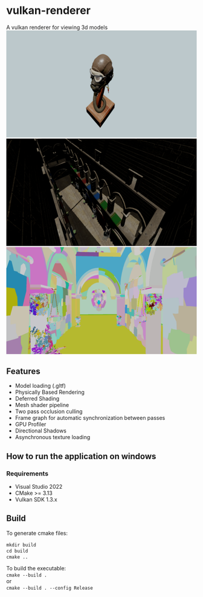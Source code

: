 # vulkan-renderer
A vulkan renderer for viewing 3d models <br />
<img src="FlightHelmet.png" width="600"> <br />
<img src="Sponza.png" width="600"> <br />
<img src="Sponza_Meshlet.png" width="600"> <br />

## Features
- Model loading (.gltf) <br />
- Physically Based Rendering <br />
- Deferred Shading <br />
- Mesh shader pipeline <br />
- Two pass occlusion culling <br />
- Frame graph for automatic synchronization between passes <br />
- GPU Profiler <br />
- Directional Shadows <br />
- Asynchronous texture loading <br />

## How to run the application on windows 
### Requirements
- Visual Studio 2022 <br />
- CMake >= 3.13 <br />
- Vulkan SDK 1.3.x <br />
## Build
To generate cmake files: <br />
```
mkdir build
cd build
cmake ..
```
To build the executable: <br />
`cmake --build .` <br />
or <br />
`cmake --build . --config Release` <br />
